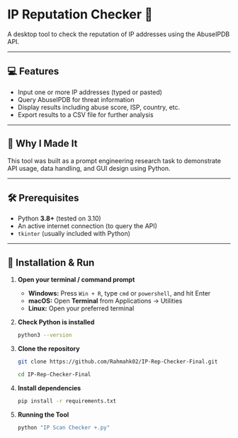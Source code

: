 # IP Reputation Checker 🔎

A desktop tool to check the reputation of IP addresses using the AbuseIPDB API.

---

## 💻 Features
- Input one or more IP addresses (typed or pasted)  
- Query AbuseIPDB for threat information  
- Display results including abuse score, ISP, country, etc.  
- Export results to a CSV file for further analysis  

---

## 🧠 Why I Made It
This tool was built as a prompt engineering research task to demonstrate API usage, data handling, and GUI design using Python.

---

## 🛠 Prerequisites
- Python **3.8+** (tested on 3.10)
- An active internet connection (to query the API)  
- `tkinter` (usually included with Python)  
---

## 🚀 Installation & Run

1. **Open your terminal / command prompt**  
   - **Windows:** Press `Win + R`, type `cmd` or `powershell`, and hit Enter  
   - **macOS:** Open **Terminal** from Applications → Utilities  
   - **Linux:** Open your preferred terminal  

2. **Check Python is installed**  
   ```bash
   python3 --version
3. **Clone the repository**  
   ```bash
   git clone https://github.com/Rahmahk02/IP-Rep-Checker-Final.git
   ```
   ```bash
   cd IP-Rep-Checker-Final
   ```
4. **Install dependencies**
   ```bash
   pip install -r requirements.txt
   ```
5. **Running the Tool**
   ```bash
   python "IP Scan Checker +.py"
   ```

